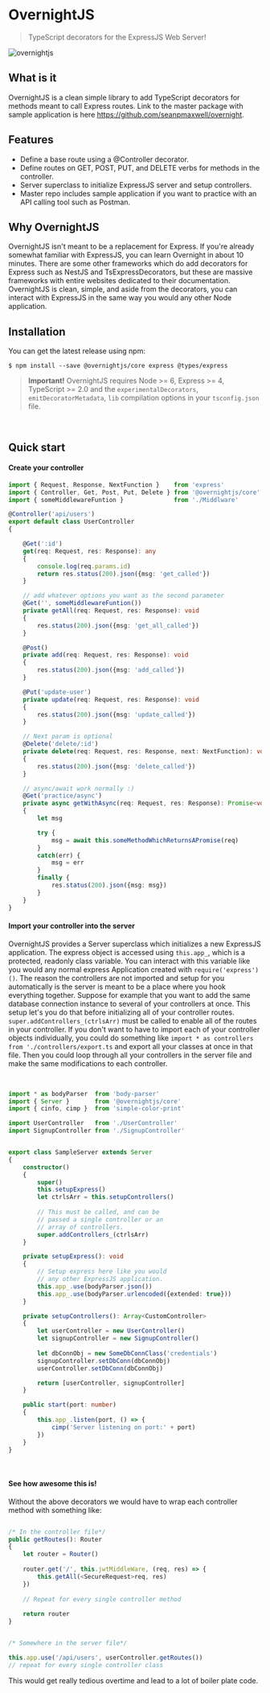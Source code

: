 # OvernightJS

> TypeScript decorators for the ExpressJS Web Server!

<img alt='overnightjs' src='https://github.com/seanpmaxwell/overnight/raw/master/overnightjs.png' border='0'>
 

## What is it

OvernightJS is a clean simple library to add TypeScript decorators for methods meant to call Express routes. Link to the 
master package with sample application is here https://github.com/seanpmaxwell/overnight. 


## Features
* Define a base route using a @Controller decorator.
* Define routes on GET, POST, PUT, and DELETE verbs for methods in the controller.
* Server superclass to initialize ExpressJS server and setup controllers.
* Master repo includes sample application if you want to practice with an API calling tool such as Postman.


## Why OvernightJS

OvernightJS isn't meant to be a replacement for Express. If you're already somewhat familiar with ExpressJS, you can
learn Overnight in about 10 minutes. There are some other frameworks which do add decorators for Express such as NestJS
and TsExpressDecorators, but these are massive frameworks with entire websites dedicated to their documentation. OvernightJS
is clean, simple, and aside from the decorators, you can interact with ExpressJS in the same way you would any other Node
application.


## Installation

You can get the latest release using npm:

```batch
$ npm install --save @overnightjs/core express @types/express
```

> **Important!** OvernightJS requires Node >= 6, Express >= 4, TypeScript >= 2.0 and the `experimentalDecorators`, 
`emitDecoratorMetadata`, `lib` compilation options in your `tsconfig.json` file.


<br>


## Quick start

#### Create your controller

```typescript
import { Request, Response, NextFunction }    from 'express'
import { Controller, Get, Post, Put, Delete } from '@overnightjs/core'
import { someMiddlewareFuntion }              from './Middlware'

@Controller('api/users')
export default class UserController
{

    @Get(':id')
    get(req: Request, res: Response): any
    {
        console.log(req.params.id)
        return res.status(200).json({msg: 'get_called'})
    }

    // add whatever options you want as the second parameter
    @Get('', someMiddlewareFuntion())
    private getAll(req: Request, res: Response): void
    {
        res.status(200).json({msg: 'get_all_called'})
    }

    @Post()
    private add(req: Request, res: Response): void
    {
        res.status(200).json({msg: 'add_called'})
    }

    @Put('update-user')
    private update(req: Request, res: Response): void
    {
        res.status(200).json({msg: 'update_called'})
    }

    // Next param is optional
    @Delete('delete/:id')
    private delete(req: Request, res: Response, next: NextFunction): void
    {
        res.status(200).json({msg: 'delete_called'})
    }

    // async/await work normally :)
    @Get('practice/async')
    private async getWithAsync(req: Request, res: Response): Promise<void>
    {
        let msg

        try {
            msg = await this.someMethodWhichReturnsAPromise(req)
        }
        catch(err) {
            msg = err
        }
        finally {
            res.status(200).json({msg: msg})
        }
    }
}
```

#### Import your controller into the server

OvernightJS provides a Server superclass which initializes a new ExpressJS application. The express object is accessed
using `this.app_`, which is a protected, readonly class variable. You can interact with this variable like you would
any normal express Application created with `require('express')()`. The reason the controllers are not imported and
setup for you automatically is the server is meant to be a place where you hook everything together. Suppose for example
that you want to add the same database connection instance to several of your controllers at once. This setup let's you
do that before initializing all of your controller routes. `super.addControllers_(ctrlsArr)` must be called to enable
all of the routes in your controller. If you don't want to have to import each of your controller objects individually,
you could do something like `import * as controllers from './controllers/export.ts` and export all your classes at once
in that file. Then you could loop through all your controllers in the server file and make the same modifications to
each controller.

<br>

```typescript
import * as bodyParser  from 'body-parser'
import { Server }       from '@overnightjs/core'
import { cinfo, cimp }  from 'simple-color-print'

import UserController   from './UserController'
import SignupController from './SignupController'


export class SampleServer extends Server
{
    constructor()
    {
        super()
        this.setupExpress()
        let ctrlsArr = this.setupControllers()
        
        // This must be called, and can be 
        // passed a single controller or an 
        // array of controllers.
        super.addControllers_(ctrlsArr)
    }

    private setupExpress(): void
    {
        // Setup express here like you would
        // any other ExpressJS application.
        this.app_.use(bodyParser.json())
        this.app_.use(bodyParser.urlencoded({extended: true}))
    }

    private setupControllers(): Array<CustomController>
    {
        let userController = new UserController()
        let signupController = new SignupController()
        
        let dbConnObj = new SomeDbConnClass('credentials')
        signupController.setDbConn(dbConnObj)
        userController.setDbConn(dbConnObj)

        return [userController, signupController]
    }

    public start(port: number)
    {
        this.app_.listen(port, () => {
            cimp('Server listening on port:' + port)
        })
    }
}

```

<br>

#### See how awesome this is!

Without the above decorators we would have to wrap each controller method with something like:

```typescript

/* In the controller file*/
public getRoutes(): Router
{
    let router = Router()
    
    router.get('/', this.jwtMiddleWare, (req, res) => {
        this.getAll(<SecureRequest>req, res)
    })
    
    // Repeat for every single controller method
    
    return router
}


/* Somewhere in the server file*/

this.app.use('/api/users', userController.getRoutes())
// repeat for every single controller class

```

This would get really tedious overtime and lead to a lot of boiler plate code.